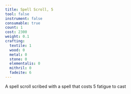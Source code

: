 ```yaml
---
title: Spell Scroll, 5
tool: false
instrument: false
consumable: true
count: 1
cost: 2300
weight: 0.1
crafting:
  textile: 1
  wood: 0
  metal: 0
  stone: 0
  elementalis: 0
  mithril: 0
  fadeite: 6
---
```

A spell scroll scribed with a spell that costs 5 fatigue to cast
